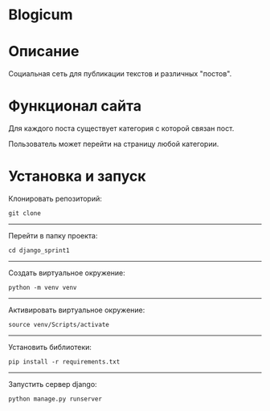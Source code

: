 <h1>Blogicum</h1>

<h1>Описание</h1>

Социальная сеть для публикации текстов и различных "постов".

<h1>Функционал сайта</h1>

Для каждого поста существует категория с которой связан пост.

Пользователь может перейти на страницу любой категории.

<h1>Установка и запуск</h1>

Клонировать репозиторий:

<code>git clone <https or SSH URL></code>
<hr>
Перейти в папку проекта:

<code>cd django_sprint1</code>
<hr>
Создать виртуальное окружение:

<code>python -m venv venv</code>
<hr>
Активировать виртуальное окружение:

<code>source venv/Scripts/activate</code>
<hr>
Установить библиотеки:

<code>pip install -r requirements.txt</code>
<hr>
Запустить сервер django:

<code>python manage.py runserver</code>
